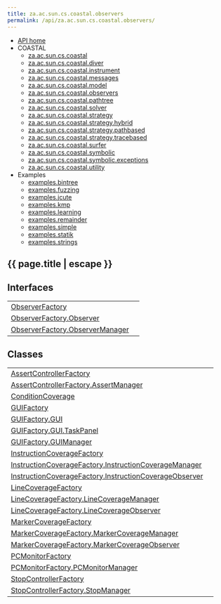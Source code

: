 ```yaml
---
title: za.ac.sun.cs.coastal.observers
permalink: /api/za.ac.sun.cs.coastal.observers/
---
```


<section class="sidetoc">
<ul class="section-nav">
<li class="toc-entry toc-h2">
<a class="top" href="{{ '/api/' | relative_url }}">API home</a>
</li>
<li class="toc-entry toc-h2">
COASTAL<ul>
<li class="toc-entry toc-h3">
<a href="{{ '/api/za.ac.sun.cs.coastal/' | relative_url }}">za.ac.sun.cs.coastal</a></li>
<li class="toc-entry toc-h3">
<a href="{{ '/api/za.ac.sun.cs.coastal.diver/' | relative_url }}">za.ac.sun.cs.coastal.diver</a></li>
<li class="toc-entry toc-h3">
<a href="{{ '/api/za.ac.sun.cs.coastal.instrument/' | relative_url }}">za.ac.sun.cs.coastal.instrument</a></li>
<li class="toc-entry toc-h3">
<a href="{{ '/api/za.ac.sun.cs.coastal.messages/' | relative_url }}">za.ac.sun.cs.coastal.messages</a></li>
<li class="toc-entry toc-h3">
<a href="{{ '/api/za.ac.sun.cs.coastal.model/' | relative_url }}">za.ac.sun.cs.coastal.model</a></li>
<li class="toc-entry toc-h3">
<a href="{{ '/api/za.ac.sun.cs.coastal.observers/' | relative_url }}">za.ac.sun.cs.coastal.observers</a></li>
<li class="toc-entry toc-h3">
<a href="{{ '/api/za.ac.sun.cs.coastal.pathtree/' | relative_url }}">za.ac.sun.cs.coastal.pathtree</a></li>
<li class="toc-entry toc-h3">
<a href="{{ '/api/za.ac.sun.cs.coastal.solver/' | relative_url }}">za.ac.sun.cs.coastal.solver</a></li>
<li class="toc-entry toc-h3">
<a href="{{ '/api/za.ac.sun.cs.coastal.strategy/' | relative_url }}">za.ac.sun.cs.coastal.strategy</a></li>
<li class="toc-entry toc-h3">
<a href="{{ '/api/za.ac.sun.cs.coastal.strategy.hybrid/' | relative_url }}">za.ac.sun.cs.coastal.strategy.hybrid</a></li>
<li class="toc-entry toc-h3">
<a href="{{ '/api/za.ac.sun.cs.coastal.strategy.pathbased/' | relative_url }}">za.ac.sun.cs.coastal.strategy.pathbased</a></li>
<li class="toc-entry toc-h3">
<a href="{{ '/api/za.ac.sun.cs.coastal.strategy.tracebased/' | relative_url }}">za.ac.sun.cs.coastal.strategy.tracebased</a></li>
<li class="toc-entry toc-h3">
<a href="{{ '/api/za.ac.sun.cs.coastal.surfer/' | relative_url }}">za.ac.sun.cs.coastal.surfer</a></li>
<li class="toc-entry toc-h3">
<a href="{{ '/api/za.ac.sun.cs.coastal.symbolic/' | relative_url }}">za.ac.sun.cs.coastal.symbolic</a></li>
<li class="toc-entry toc-h3">
<a href="{{ '/api/za.ac.sun.cs.coastal.symbolic.exceptions/' | relative_url }}">za.ac.sun.cs.coastal.symbolic.exceptions</a></li>
<li class="toc-entry toc-h3">
<a href="{{ '/api/za.ac.sun.cs.coastal.utility/' | relative_url }}">za.ac.sun.cs.coastal.utility</a></li>
</ul>
</li>
<li class="toc-entry toc-h2">
Examples<ul>
<li class="toc-entry toc-h3">
<a href="{{ '/api/examples.bintree/' | relative_url }}">examples.bintree</a></li>
<li class="toc-entry toc-h3">
<a href="{{ '/api/examples.fuzzing/' | relative_url }}">examples.fuzzing</a></li>
<li class="toc-entry toc-h3">
<a href="{{ '/api/examples.jcute/' | relative_url }}">examples.jcute</a></li>
<li class="toc-entry toc-h3">
<a href="{{ '/api/examples.kmp/' | relative_url }}">examples.kmp</a></li>
<li class="toc-entry toc-h3">
<a href="{{ '/api/examples.learning/' | relative_url }}">examples.learning</a></li>
<li class="toc-entry toc-h3">
<a href="{{ '/api/examples.remainder/' | relative_url }}">examples.remainder</a></li>
<li class="toc-entry toc-h3">
<a href="{{ '/api/examples.simple/' | relative_url }}">examples.simple</a></li>
<li class="toc-entry toc-h3">
<a href="{{ '/api/examples.statik/' | relative_url }}">examples.statik</a></li>
<li class="toc-entry toc-h3">
<a href="{{ '/api/examples.strings/' | relative_url }}">examples.strings</a></li>
</ul>
</li>
</ul>
</section>
<section class="main package">
<h1>{{ page.title | escape }}</h1>
<h2>Interfaces</h2>
<table class="classes">
<tbody>
<tr>
<td>
<a href="{{ '/api/ObserverFactory/' | relative_url }}">ObserverFactory</a></td>
<td>
</td>
</tr>
<tr>
<td>
<a href="{{ '/api/ObserverFactory.Observer/' | relative_url }}">ObserverFactory.Observer</a></td>
<td>
</td>
</tr>
<tr>
<td>
<a href="{{ '/api/ObserverFactory.ObserverManager/' | relative_url }}">ObserverFactory.ObserverManager</a></td>
<td>
</td>
</tr>
</tbody>
</table>
<h2>Classes</h2>
<table class="classes">
<tbody>
<tr>
<td>
<a href="{{ '/api/AssertControllerFactory/' | relative_url }}">AssertControllerFactory</a></td>
<td>
</td>
</tr>
<tr>
<td>
<a href="{{ '/api/AssertControllerFactory.AssertManager/' | relative_url }}">AssertControllerFactory.AssertManager</a></td>
<td>
</td>
</tr>
<tr>
<td>
<a href="{{ '/api/ConditionCoverage/' | relative_url }}">ConditionCoverage</a></td>
<td>
</td>
</tr>
<tr>
<td>
<a href="{{ '/api/GUIFactory/' | relative_url }}">GUIFactory</a></td>
<td>
</td>
</tr>
<tr>
<td>
<a href="{{ '/api/GUIFactory.GUI/' | relative_url }}">GUIFactory.GUI</a></td>
<td>
</td>
</tr>
<tr>
<td>
<a href="{{ '/api/GUIFactory.GUI.TaskPanel/' | relative_url }}">GUIFactory.GUI.TaskPanel</a></td>
<td>
</td>
</tr>
<tr>
<td>
<a href="{{ '/api/GUIFactory.GUIManager/' | relative_url }}">GUIFactory.GUIManager</a></td>
<td>
</td>
</tr>
<tr>
<td>
<a href="{{ '/api/InstructionCoverageFactory/' | relative_url }}">InstructionCoverageFactory</a></td>
<td>
</td>
</tr>
<tr>
<td>
<a href="{{ '/api/InstructionCoverageFactory.InstructionCoverageManager/' | relative_url }}">InstructionCoverageFactory.InstructionCoverageManager</a></td>
<td>
</td>
</tr>
<tr>
<td>
<a href="{{ '/api/InstructionCoverageFactory.InstructionCoverageObserver/' | relative_url }}">InstructionCoverageFactory.InstructionCoverageObserver</a></td>
<td>
</td>
</tr>
<tr>
<td>
<a href="{{ '/api/LineCoverageFactory/' | relative_url }}">LineCoverageFactory</a></td>
<td>
</td>
</tr>
<tr>
<td>
<a href="{{ '/api/LineCoverageFactory.LineCoverageManager/' | relative_url }}">LineCoverageFactory.LineCoverageManager</a></td>
<td>
</td>
</tr>
<tr>
<td>
<a href="{{ '/api/LineCoverageFactory.LineCoverageObserver/' | relative_url }}">LineCoverageFactory.LineCoverageObserver</a></td>
<td>
</td>
</tr>
<tr>
<td>
<a href="{{ '/api/MarkerCoverageFactory/' | relative_url }}">MarkerCoverageFactory</a></td>
<td>
</td>
</tr>
<tr>
<td>
<a href="{{ '/api/MarkerCoverageFactory.MarkerCoverageManager/' | relative_url }}">MarkerCoverageFactory.MarkerCoverageManager</a></td>
<td>
</td>
</tr>
<tr>
<td>
<a href="{{ '/api/MarkerCoverageFactory.MarkerCoverageObserver/' | relative_url }}">MarkerCoverageFactory.MarkerCoverageObserver</a></td>
<td>
</td>
</tr>
<tr>
<td>
<a href="{{ '/api/PCMonitorFactory/' | relative_url }}">PCMonitorFactory</a></td>
<td>
</td>
</tr>
<tr>
<td>
<a href="{{ '/api/PCMonitorFactory.PCMonitorManager/' | relative_url }}">PCMonitorFactory.PCMonitorManager</a></td>
<td>
</td>
</tr>
<tr>
<td>
<a href="{{ '/api/StopControllerFactory/' | relative_url }}">StopControllerFactory</a></td>
<td>
</td>
</tr>
<tr>
<td>
<a href="{{ '/api/StopControllerFactory.StopManager/' | relative_url }}">StopControllerFactory.StopManager</a></td>
<td>
</td>
</tr>
</tbody>
</table>
</section>
